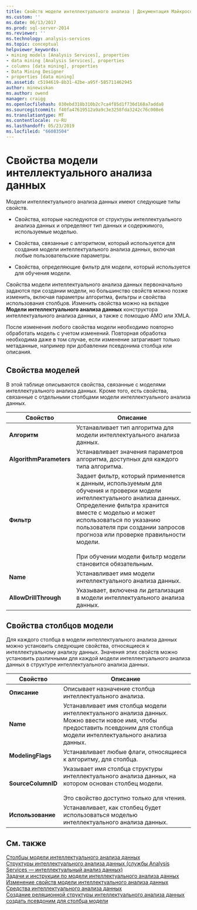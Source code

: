 ```yaml
---
title: Свойств модели интеллектуального анализа | Документация Майкрософт
ms.custom: ''
ms.date: 06/13/2017
ms.prod: sql-server-2014
ms.reviewer: ''
ms.technology: analysis-services
ms.topic: conceptual
helpviewer_keywords:
- mining models [Analysis Services], properties
- data mining [Analysis Services], properties
- columns [data mining], properties
- Data Mining Designer
- properties [data mining]
ms.assetid: c5194619-8b31-42be-a95f-585711462945
author: minewiskan
ms.author: owend
manager: craigg
ms.openlocfilehash: 030ebd318b310b2c7ca4f85d1f736d168a7adda8
ms.sourcegitcommit: f40fa47619512a9a9c3e3258fda3242c76c008e6
ms.translationtype: MT
ms.contentlocale: ru-RU
ms.lasthandoff: 05/23/2019
ms.locfileid: "66083504"
---
```

# <a name="mining-model-properties"></a>Свойства модели интеллектуального анализа данных
  Модели интеллектуального анализа данных имеют следующие типы свойств.  
  
-   Свойства, которые наследуются от структуры интеллектуального анализа данных и определяют тип данных и содержимого, используемые моделью.  
  
-   Свойства, связанные с алгоритмом, который используется для создания модели интеллектуального анализа данных, включая любые пользовательские параметры.  
  
-   Свойства, определяющие фильтр для модели, который используется для обучения модели.  
  
 Свойства модели интеллектуального анализа данных первоначально задаются при создании модели, но большинство свойств можно позже изменить, включая параметры алгоритма, фильтры и свойства использования столбцов. Изменить свойства можно на вкладке **Модели интеллектуального анализа данных** конструктора интеллектуального анализа данных, а также с помощью AMO или XMLA.  
  
 После изменения любого свойства модели необходимо повторно обработать модель с учетом изменений. Повторная обработка необходима даже в том случае, если изменение затрагивает только метаданные, например при добавлении псевдонима столбца или описания.  
  
## <a name="properties-of-models"></a>Свойства моделей  
 В этой таблице описываются свойства, связанные с моделями интеллектуального анализа данных. Кроме того, есть свойства, связанные с отдельными столбцами модели интеллектуального анализа данных.  
  
|Свойство|Описание|  
|--------------|-----------------|  
|**Алгоритм**|Устанавливает тип алгоритма для модели интеллектуального анализа данных.|  
|**AlgorithmParameters**|Устанавливает значения параметров алгоритма, доступных для каждого типа алгоритма.|  
|**Фильтр**|Задает фильтр, который применяется к данным, используемым для обучения и проверки модели интеллектуального анализа данных. Определение фильтра хранится вместе с моделью и может использоваться по указанию пользователя при создании запросов прогноза или проверке правильности модели.<br /><br /> При обучении модели фильтр модели становится обязательным.|  
|**Name**|Устанавливает имя модели интеллектуального анализа данных.|  
|**AllowDrillThrough**|Указывает, включена ли детализация в модели интеллектуального анализа данных.|  
  
## <a name="properties-of-model-columns"></a>Свойства столбцов модели  
 Для каждого столбца в модели интеллектуального анализа данных можно установить следующие свойства, относящиеся к интеллектуальному анализу данных. Значения этих свойств можно установить различными для каждой модели интеллектуального анализа данных в структуре интеллектуального анализа данных.  
  
|Свойство|Описание|  
|--------------|-----------------|  
|**Описание**|Описывает назначение столбца интеллектуального анализа.|  
|**Name**|Устанавливает имя столбца модели интеллектуального анализа данных. Можно ввести новое имя, чтобы предоставить псевдоним для столбца модели интеллектуального анализа данных.|  
|**ModelingFlags**|Устанавливает любые флаги, относящиеся к алгоритму, для столбца.|  
|**SourceColumnID**|Указывает имя столбца структуры интеллектуального анализа данных, на котором основан столбец модели.<br /><br /> Это свойство доступно только для чтения.|  
|**Использование**|Устанавливает, как столбец будет использоваться моделью интеллектуального анализа данных.|  
  
## <a name="see-also"></a>См. также  
 [Столбцы модели интеллектуального анализа данных](mining-model-columns.md)   
 [Структуры интеллектуального анализа данных (службы Analysis Services — интеллектуальный анализ данных)](mining-structures-analysis-services-data-mining.md)   
 [Задачи и инструкции по модели интеллектуального анализа данных](mining-model-tasks-and-how-tos.md)   
 [Изменение свойств модели интеллектуального анализа данных](change-the-properties-of-a-mining-model.md)   
 [Средства интеллектуального анализа данных](data-mining-tools.md)   
 [Создание реляционной структуры интеллектуального анализа данных](create-a-relational-mining-structure.md)   
 [создать псевдоним для столбца модели](create-an-alias-for-a-model-column.md)  
  
  
